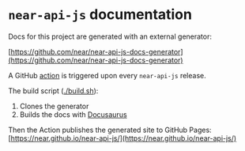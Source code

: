 # `near-api-js` documentation

Docs for this project are generated with an external generator:

[https://github.com/near/near-api-js-docs-generator](https://github.com/near/near-api-js-docs-generator)

A GitHub [action](../.github/workflows/docs.yml) is triggered upon every `near-api-js` release.

The build script ([./build.sh](./build.sh)):
1. Clones the generator
2. Builds the docs with [Docusaurus](https://docusaurus.io/)

Then the Action publishes the generated site to GitHub Pages: [https://near.github.io/near-api-js/](https://near.github.io/near-api-js/)
